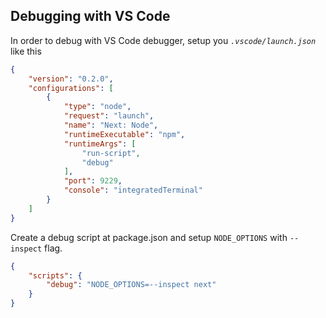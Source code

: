 ## Debugging with VS Code

In order to debug with VS Code debugger, setup you *`.vscode/launch.json`* like this

```json
{
    "version": "0.2.0",
    "configurations": [
        {
            "type": "node",
            "request": "launch",
            "name": "Next: Node",
            "runtimeExecutable": "npm",
            "runtimeArgs": [
                "run-script",
                "debug"
            ],
            "port": 9229,
            "console": "integratedTerminal"
        }
    ]
}
```

Create a debug script at package.json and setup `NODE_OPTIONS` with `--inspect` flag.

```json
{
    "scripts": {
        "debug": "NODE_OPTIONS=--inspect next"
    }
}
```